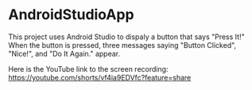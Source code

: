 # AndroidStudioApp
This project uses Android Studio to dispaly a button that says "Press It!" When the button is pressed, three messages saying "Button Clicked", "Nice!", and "Do It Again." appear.

Here is the YouTube link to the screen recording: https://youtube.com/shorts/vf4ia9EDVfc?feature=share
